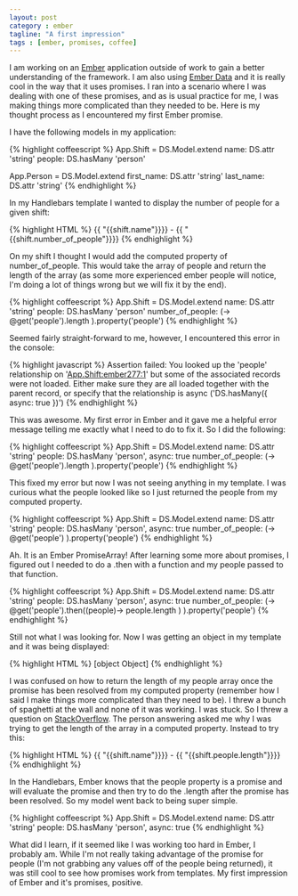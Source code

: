 ```yaml
---
layout: post
category : ember
tagline: "A first impression"
tags : [ember, promises, coffee]
---
```


I am working on an [Ember](emberjs.com) application outside of work to gain a
better understanding of the framework. I am also using [Ember
Data](https://github.com/emberjs/data) and it is really cool in the way that it
uses promises. I ran into a scenario where I was dealing with one of these
promises, and as is usual practice for me, I was making things more complicated
than they needed to be. Here is my thought process as I encountered my first
Ember promise.

I have the following models in my application:

{% highlight coffeescript %}
App.Shift = DS.Model.extend
  name: DS.attr 'string'
  people: DS.hasMany 'person'

App.Person = DS.Model.extend
  first_name: DS.attr 'string'
  last_name: DS.attr 'string'
{% endhighlight %}

In my Handlebars template I wanted to display the number of people for a given
shift:

{% highlight HTML %}
  {{ "{{shift.name"}}}} - {{ "{{shift.number_of_people"}}}}
{% endhighlight %}

On my shift I thought I would add the computed property of number_of_people.
This would take the array of people and return the length of the array (as some
more experienced ember people will notice, I'm doing a lot of things wrong but
we will fix it by the end).

{% highlight coffeescript %}
App.Shift = DS.Model.extend
  name: DS.attr 'string'
  people: DS.hasMany 'person'
  number_of_people: (->
    @get('people').length
  ).property('people')
{% endhighlight %}

Seemed fairly straight-forward to me, however, I encountered this error in the
console:


{% highlight javascript %}
  Assertion failed: You looked up the 'people' relationship on
  '<App.Shift:ember277:1>' but some of the associated records were not
  loaded. Either make sure they are all loaded together with the parent record,
  or specify that the relationship is async ('DS.hasMany({ async: true })')
{% endhighlight %}

This was awesome. My first error in Ember and it gave me a helpful error
message telling me exactly what I need to do to fix it. So I did the following:

{% highlight coffeescript %}
App.Shift = DS.Model.extend
  name: DS.attr 'string'
  people: DS.hasMany 'person', async: true
  number_of_people: (->
    @get('people').length
  ).property('people')
{% endhighlight %}

This fixed my error but now I was not seeing anything in my template. I was
curious what the people looked like so I just returned the people from my
computed property.

{% highlight coffeescript %}
App.Shift = DS.Model.extend
  name: DS.attr 'string'
  people: DS.hasMany 'person', async: true
  number_of_people: (->
    @get('people')
  ).property('people')
{% endhighlight %}

Ah. It is an Ember PromiseArray! After learning some more about promises, I
figured out I needed to do a .then with a function and my people passed to that
function.

{% highlight coffeescript %}
App.Shift = DS.Model.extend
  name: DS.attr 'string'
  people: DS.hasMany 'person', async: true
  number_of_people: (->
    @get('people').then((people)->
      people.length
    )
  ).property('people')
{% endhighlight %}

Still not what I was looking for. Now I was getting an object in my template
and it was being displayed:

{% highlight HTML %}
  [object Object]
{% endhighlight %}

I was confused on how to return the length of my people array once the promise
has been resolved from my computed property (remember how I said I make things
more complicated than they need to be). I threw a bunch of spaghetti at the
wall and none of it was working. I was stuck. So I threw a question on
[StackOverflow](http://www.stackoverflow.com). The person answering asked me
why I was trying to get the length of the array in a computed property. Instead
to try this:

{% highlight HTML %}
  {{ "{{shift.name"}}}} - {{ "{{shift.people.length"}}}}
{% endhighlight %}

In the Handlebars, Ember knows that the people property is a promise and will
evaluate the promise and then try to do the .length after the promise has been
resolved. So my model went back to being super simple.

{% highlight coffeescript %}
App.Shift = DS.Model.extend
  name: DS.attr 'string'
  people: DS.hasMany 'person', async: true
{% endhighlight %}

What did I learn, if it seemed like I was working too hard in Ember, I probably
am. While I'm not really taking advantage of the promise for people (I'm not
grabbing any values off of the people being returned), it was still cool to see
how promises work from templates. My first impression of Ember and it's
promises, positive.
